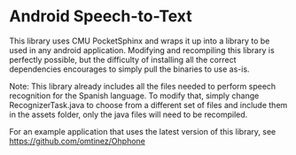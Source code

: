 Android Speech-to-Text
======================

This library uses CMU PocketSphinx and wraps it up into a library to be used in any android application. Modifying and recompiling this library is perfectly possible, but the difficulty of installing all the correct dependencies encourages to simply pull the binaries to use as-is.

Note: This library already includes all the files needed to perform speech recognition for the Spanish language. To modify that, simply change RecognizerTask.java to choose from a different set of files and include them in the assets folder, only the java files will need to be recompiled.

For an example application that uses the latest version of this library, see https://github.com/omtinez/Ohphone